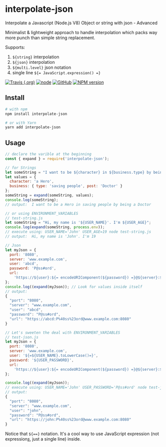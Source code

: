 # interpolate-json

Interpolate a Javascript (Node.js V8) Object or string with json - Advanced

Minimalist & lightweight approach to handle interpolation which packs way more punch than simple string replacement.

Supports:

1. `${string}` interpolation
2. `${json}` interpolation
3. `${multi.level}` json notation
4. single line `${= JavaScript.expression() =}`

[![Travis (.org)](https://img.shields.io/travis/Terran-Source/interpolate-json?logo=travis&style=plastic)](https://travis-ci.org/Terran-Source/interpolate-json) [![node](https://img.shields.io/node/v/interpolate-json?logo=nodejs&style=plastic)](https://www.npmjs.com/package/interpolate-json) [![GitHub](https://img.shields.io/github/license/Terran-Source/interpolate-json?logo=github&style=plastic)](LICENSE) [![NPM version](https://img.shields.io/npm/v/interpolate-json.svg?style=plastic)](https://www.npmjs.com/package/interpolate-json)

## Install

```bash
# with npm
npm install interpolate-json

# or with Yarn
yarn add interpolate-json
```

## Usage

```javascript
// declare the varible at the beginning
const { expand } = require('interpolate-json');

// for Strings
let someString = "I want to be ${character} in ${business.type} by being a ${business.post}";
let values = {
  character: 'a Hero',
  business: { type: 'saving people', post: 'Doctor' }
};
someString = expand(someString, values); 
console.log(someString);
// output:  I want to be a Hero in saving people by being a Doctor

// or using ENVIRONMENT_VARIABLES
// test-string.js
let someString = "Hi, my name is '${USER_NAME}'. I'm ${USER_AGE}";
console.log(expand(someString, process.env));
// execute using: USER_NAME='John' USER_AGE=19 node test-string.js
// output:  Hi, my name is 'John'. I'm 19

// Json
let myJson = {
  port: '8080',
  server: 'www.example.com',
  user: 'abcd',
  password: 'P@ss#ord',
  url:
    'https://${user}:${= encodeURIComponent(${password}) =}@${server}:${port}'
};
console.log((expand(myJson)); // Look for values inside itself
// output:
{
  "port": "8080",
  "server": "www.example.com",
  "user": "abcd",
  "password": "P@ss#ord",
  "url": "https://abcd:P%40ss%23ord@www.example.com:8080"
}

// Let's sweeten the deal with ENVIRONMENT_VARIABLES
// test-json.js
let myJson = {
  port: '8080',
  server: 'www.example.com',
  user: '${=${USER_NAME}.toLowerCase()=}',
  password: '${USER_PASSWORD}',
  url:
    'https://${user}:${= encodeURIComponent(${password}) =}@${server}:${port}'
};

console.log((expand(myJson));
// execute using: USER_NAME='John' USER_PASSWORD='P@ss#ord' node test-json.js
// output:
{
  "port": "8080",
  "server": "www.example.com",
  "user": "john",
  "password": "P@ss#ord",
  "url": "https://john:P%40ss%23ord@www.example.com:8080"
}

```

Notice that `${==}` notation. It's a cool way to use JavaScript expression (not expression<u>*s*</u>, just a single line) inside.